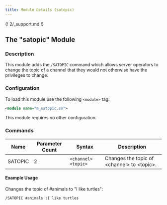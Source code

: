 ```yaml
---
title: Module Details (satopic)
---
```


{! 2/_support.md !}

## The "satopic" Module

### Description

This module adds the `/SATOPIC` command which allows server operators to change the topic of a channel that they would not otherwise have the privileges to change.

### Configuration

To load this module use the following `<module>` tag:

```xml
<module name="m_satopic.so">
```

This module requires no other configuration.

### Commands

Name    | Parameter Count | Syntax              | Description
------- | --------------- | ------------------- | -----------
SATOPIC | 2               | `<channel> <topic>` | Changes the topic of &lt;channel&gt; to &lt;topic&gt;.

#### Example Usage

Changes the topic of #animals to "I like turtles":

```plaintext
/SATOPIC #animals :I like turtles
```
